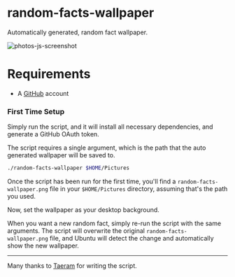 random-facts-wallpaper
=============

Automatically generated, random fact wallpaper.

![photos-js-screenshot](http://taeram.github.io/media/zen-wallpaper.png)

Requirements
============

* A [GitHub](https://github.com/) account

### First Time Setup

Simply run the script, and it will install all necessary dependencies, and generate a GitHub OAuth token.

The script requires a single argument, which is the path that the auto generated wallpaper will be saved to.

```bash
./random-facts-wallpaper $HOME/Pictures
```

Once the script has been run for the first time, you'll find a `random-facts-wallpaper.png` file in your `$HOME/Pictures` directory,
assuming that's the path you used.

Now, set the wallpaper as your desktop background. 

When you want a new random fact, simply re-run the script with the same arguments. The script will overwrite the 
original `random-facts-wallpaper.png` file, and Ubuntu will detect the change and automatically show the new wallpaper.

---

Many thanks to [Taeram](https://github.com/taeram/) for writing the script.
